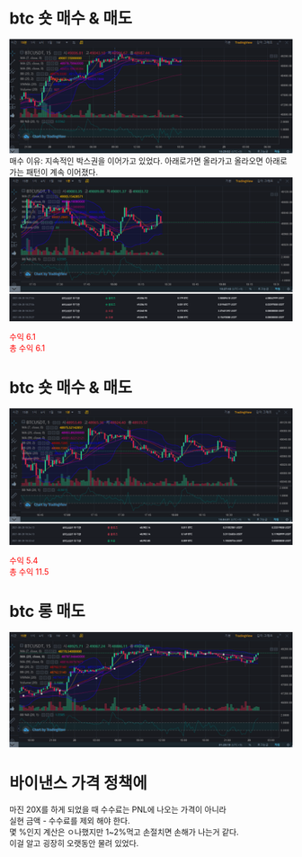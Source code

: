 # btc 숏 매수 & 매도
![](2021-08-28-18-30-06.png)
매수 이유: 지속적인 박스권을 이어가고 있었다. 아래로가면 올라가고 올라오면 아래로 가는 패턴이 계속 이어졌다.
![](2021-08-28-18-27-52.png)
![](2021-08-28-18-28-43.png)

<div style="color:red">수익 6.1</div>
<div style="color:red">총 수익 6.1</div>

# btc 숏 매수 & 매도
![](2021-08-28-18-34-41.png)
![](2021-08-28-18-36-32.png)

<div style="color:red">수익 5.4</div>
<div style="color:red">총 수익 11.5</div>

# btc 롱 매도
![](2021-08-29-01-23-42.png)

# 바이낸스 가격 정책에 
마진 20X를 하게 되었을 때 수수료는 PNL에 나오는 가격이 아니라  
실현 금액 - 수수료를 제외 해야 한다.  
몇 %인지 계산은 ㅇ나했지만 1~2%먹고 손절치면 손해가 나는거 같다.  
이걸 알고 굉장히 오랫동안 물려 있었다.
